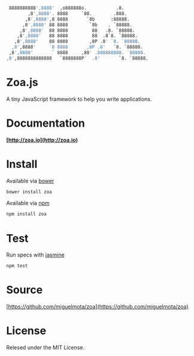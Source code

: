 ```bash
 8888888888',8888'  ,o888888o.           .8.
        ,8',8888'. 8888     `88.        .888.
       ,8',8888',8 8888       `8b      :88888.
      ,8',8888' 88 8888        `8b    . `88888.
     ,8',8888'  88 8888         88   .8. `88888.
    ,8',8888'   88 8888         88  .8`8. `88888.
   ,8',8888'    88 8888        ,8P .8' `8. `88888.
  ,8',8888'     `8 8888       ,8P .8'   `8. `88888.
 ,8',8888'       ` 8888     ,88' .888888888. `88888.
,8',8888888888888   `8888888P'  .8'       `8. `88888.
```

# Zoa.js

A tiny JavaScript framework to help you write applications.

# Documentation

**[http://zoa.io](http://zoa.io)**

# Install

Available via [bower](http://bower.io/)

```bash
bower install zoa
```

Available via [npm](https://www.npmjs.org/)

```bash
npm install zoa
```

# Test

Run specs with [jasmine](https://github.com/mhevery/jasmine-node)

```bash
npm test
```

# Source

[https://github.com/miguelmota/zoa](https://github.com/miguelmota/zoa)

# License

Relesed under the MIT License.
